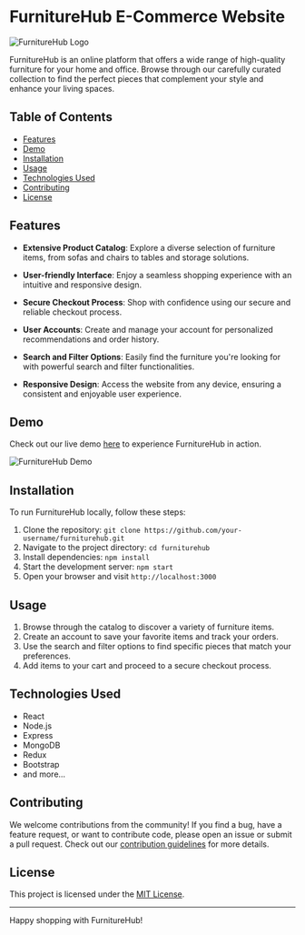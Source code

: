 # FurnitureHub E-Commerce Website

![FurnitureHub Logo](link_to_logo.png)

FurnitureHub is an online platform that offers a wide range of high-quality furniture for your home and office. Browse through our carefully curated collection to find the perfect pieces that complement your style and enhance your living spaces.

## Table of Contents

- [Features](#features)
- [Demo](#demo)
- [Installation](#installation)
- [Usage](#usage)
- [Technologies Used](#technologies-used)
- [Contributing](#contributing)
- [License](#license)

## Features

- **Extensive Product Catalog**: Explore a diverse selection of furniture items, from sofas and chairs to tables and storage solutions.

- **User-friendly Interface**: Enjoy a seamless shopping experience with an intuitive and responsive design.

- **Secure Checkout Process**: Shop with confidence using our secure and reliable checkout process.

- **User Accounts**: Create and manage your account for personalized recommendations and order history.

- **Search and Filter Options**: Easily find the furniture you're looking for with powerful search and filter functionalities.

- **Responsive Design**: Access the website from any device, ensuring a consistent and enjoyable user experience.

## Demo

Check out our live demo [here](link_to_demo) to experience FurnitureHub in action.

![FurnitureHub Demo](link_to_demo_screenshot.png)

## Installation

To run FurnitureHub locally, follow these steps:

1. Clone the repository: `git clone https://github.com/your-username/furniturehub.git`
2. Navigate to the project directory: `cd furniturehub`
3. Install dependencies: `npm install`
4. Start the development server: `npm start`
5. Open your browser and visit `http://localhost:3000`

## Usage

1. Browse through the catalog to discover a variety of furniture items.
2. Create an account to save your favorite items and track your orders.
3. Use the search and filter options to find specific pieces that match your preferences.
4. Add items to your cart and proceed to a secure checkout process.

## Technologies Used

- React
- Node.js
- Express
- MongoDB
- Redux
- Bootstrap
- and more...

## Contributing

We welcome contributions from the community! If you find a bug, have a feature request, or want to contribute code, please open an issue or submit a pull request. Check out our [contribution guidelines](CONTRIBUTING.md) for more details.

## License

This project is licensed under the [MIT License](LICENSE).

---

Happy shopping with FurnitureHub!
